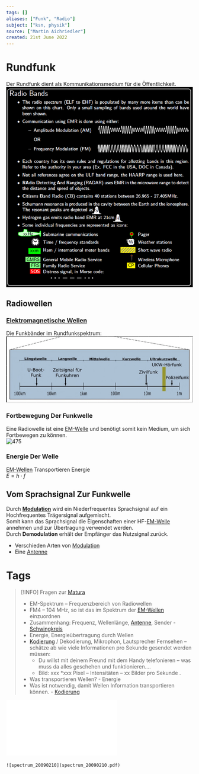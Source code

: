 ```yaml
---
tags: []
aliases: ["Funk", "Radio"]
subject: ["ksn, physik"]
source: ["Martin Aichriedler"]
created: 21st June 2022
---
```


# Rundfunk

Der Rundfunk dient als Kommunikationsmedium für die Öffentlichkeit.  
![500](assets/RadioBands.png)

## Radiowellen

### [Elektromagnetische Wellen](../Physik/Elektromagnetische%20Wellen.md)

Die Funkbänder im Rundfunkspektrum:  
![EM-Spektrum_Funk](../Physik/assets/EM-Spektrum_Funk.png)

### Fortbewegung Der Funkwelle

Eine Radiowelle ist eine [EM-Welle](../Physik/Elektromagnetische%20Wellen.md) und benötigt somit kein Medium, um sich Fortbewegen zu können.  
![475](Raum-Bodenwelle.png)

### Energie Der Welle

[EM-Wellen](../Physik/Elektromagnetische%20Wellen.md) Transportieren Energie  
$E=h\cdot f$ 

## Vom Sprachsignal Zur Funkwelle

Durch **[Modulation](Modulation.md)** wird ein Niederfrequentes Sprachsignal auf ein Hochfrequentes Trägersignal aufgemischt.  
Somit kann das Sprachsignal die Eigenschaften einer HF-[EM-Welle](../Physik/Elektromagnetische%20Wellen.md) annehmen und zur Übertragung verwendet werden.  
Durch **Demodulation** erhält der Empfänger das Nutzsignal zurück.

- Verschieden Arten von [Modulation](Modulation.md)
- Eine [Antenne](Antenne.md) 

# Tags

>[!INFO] Fragen zur [Matura](../{MOT}%20Chemie/{MOC}%20Matura.md)
> - EM-Spektrum – Frequenzbereich von Radiowellen
>- FM4 – 104 MHz, so ist das im Spektrum der [EM-Wellen](../Physik/Elektromagnetische%20Wellen.md) einzuordnen
> - Zusammenhang: Frequenz, Wellenlänge, [Antenne](Antenne.md), Sender - [Schwingkreis](../Mathe/mathe%20(4)/Schwingkreise.md)
> - Energie, Energieübertragung durch Wellen
> - [Kodierung](../Netzwerktechnik/Kodierung.md) / Dekodierung, Mikrophon, Lautsprecher Fernsehen – schätze ab wie viele Informationen pro Sekunde gesendet werden müssen:
>	- Du willst mit deinem Freund mit dem Handy telefonieren – was muss da alles geschehen und funktionieren….
>	- Bild: xxx *xxx Pixel – Intensitäten – xx Bilder pro Sekunde .
> - Was transportieren Wellen? - Energie
> - Was ist notwendig, damit Wellen Information transportieren können. - [Kodierung](../Netzwerktechnik/Kodierung.md)

![Rundfunk](../Physik/assets/Rundfunk.pdf)
```
![spectrum_20090210](spectrum_20090210.pdf)
